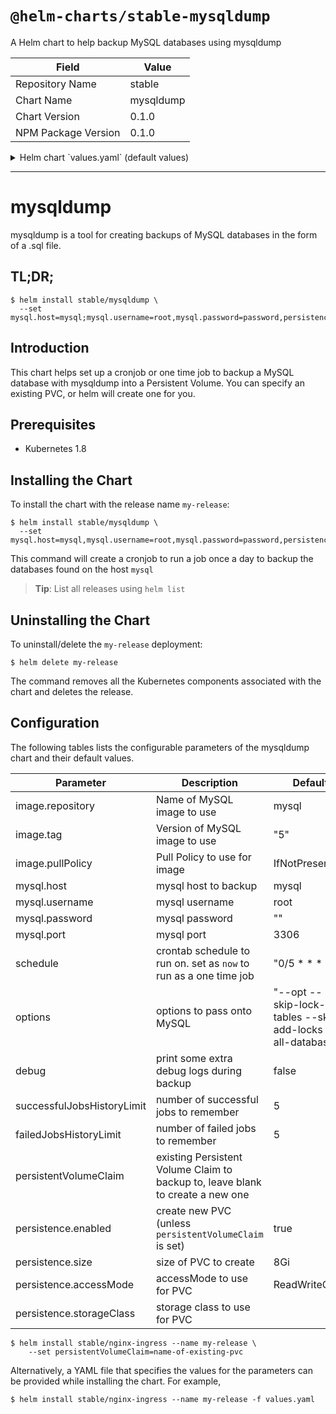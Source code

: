# `@helm-charts/stable-mysqldump`

A Helm chart to help backup MySQL databases using mysqldump

| Field               | Value     |
| ------------------- | --------- |
| Repository Name     | stable    |
| Chart Name          | mysqldump |
| Chart Version       | 0.1.0     |
| NPM Package Version | 0.1.0     |

<details>

<summary>Helm chart `values.yaml` (default values)</summary>

```yaml
# Default values for mysqldump.
# This is a YAML-formatted file.
# Declare variables to be passed into your templates.

image:
  repository: mysql
  tag: '5.7.21'
  pullPolicy: IfNotPresent

mysql:
  ## Without a host set, this chart will not do anything as it is expected
  ## to be used only when there's an existing database to backup.
  host:
  username: root
  password:
  port: 3306

## set to `now` to get a one time job, or a cronjob schedule like `0 0 * * *`
## to get a cronjob.
schedule: '0/5 * * * *'
# schedule: now

## options to pass to mysqldump
options: '--opt --skip-lock-tables --skip-add-locks --all-databases'

## enable some debug options
debug: false

## cronjob history
successfulJobsHistoryLimit: 5
failedJobsHistoryLimit: 5

## set persistentVolumeClaim to use a PVC that already exists.
## if set will override any settings under `resistence` otherwise
## if not set and `persistence` set to true, will create a PVC.
# persistentVolumeClaim: <existing-PVC>

persistence:
  enabled: true
  size: 8Gi
  accessMode: ReadWriteOnce
  ## If defined, storageClassName: <storageClass>
  ## If set to "-", storageClassName: "", which disables dynamic provisioning
  ## If undefined (the default) or set to null, no storageClassName spec is
  ##   set, choosing the default provisioner.  (gp2 on AWS, standard on
  ##   GKE, AWS & OpenStack)
  ##
  # storageClass: "-"
```

</details>

---

# mysqldump

mysqldump is a tool for creating backups of MySQL databases in the form of a .sql file.

## TL;DR;

```console
$ helm install stable/mysqldump \
  --set mysql.host=mysql;mysql.username=root,mysql.password=password,persistence.enabled=true
```

## Introduction

This chart helps set up a cronjob or one time job to backup a MySQL database with mysqldump into a Persistent Volume. You can specify an existing PVC, or helm will create one for you.

## Prerequisites

- Kubernetes 1.8

## Installing the Chart

To install the chart with the release name `my-release`:

```console
$ helm install stable/mysqldump \
  --set mysql.host=mysql,mysql.username=root,mysql.password=password,persistence.enabled=true
```

This command will create a cronjob to run a job once a day to backup the databases found on the host `mysql`

> **Tip**: List all releases using `helm list`

## Uninstalling the Chart

To uninstall/delete the `my-release` deployment:

```console
$ helm delete my-release
```

The command removes all the Kubernetes components associated with the chart and deletes the release.

## Configuration

The following tables lists the configurable parameters of the mysqldump chart and their default values.

| Parameter                  | Description                                                                    | Default                                                     |
| -------------------------- | ------------------------------------------------------------------------------ | ----------------------------------------------------------- |
| image.repository           | Name of MySQL image to use                                                     | mysql                                                       |
| image.tag                  | Version of MySQL image to use                                                  | "5"                                                         |
| image.pullPolicy           | Pull Policy to use for image                                                   | IfNotPresent                                                |
| mysql.host                 | mysql host to backup                                                           | mysql                                                       |
| mysql.username             | mysql username                                                                 | root                                                        |
| mysql.password             | mysql password                                                                 | ""                                                          |
| mysql.port                 | mysql port                                                                     | 3306                                                        |
| schedule                   | crontab schedule to run on. set as `now` to run as a one time job              | "0/5 \* \* \* \*"                                           |
| options                    | options to pass onto MySQL                                                     | "--opt --skip-lock-tables --skip-add-locks --all-databases" |
| debug                      | print some extra debug logs during backup                                      | false                                                       |
| successfulJobsHistoryLimit | number of successful jobs to remember                                          | 5                                                           |
| failedJobsHistoryLimit     | number of failed jobs to remember                                              | 5                                                           |
| persistentVolumeClaim      | existing Persistent Volume Claim to backup to, leave blank to create a new one |
| persistence.enabled        | create new PVC (unless `persistentVolumeClaim` is set)                         | true                                                        |
| persistence.size           | size of PVC to create                                                          | 8Gi                                                         |
| persistence.accessMode     | accessMode to use for PVC                                                      | ReadWriteOnce                                               |
| persistence.storageClass   | storage class to use for PVC                                                   |

```console
$ helm install stable/nginx-ingress --name my-release \
    --set persistentVolumeClaim=name-of-existing-pvc
```

Alternatively, a YAML file that specifies the values for the parameters can be provided while installing the chart. For example,

```console
$ helm install stable/nginx-ingress --name my-release -f values.yaml
```

